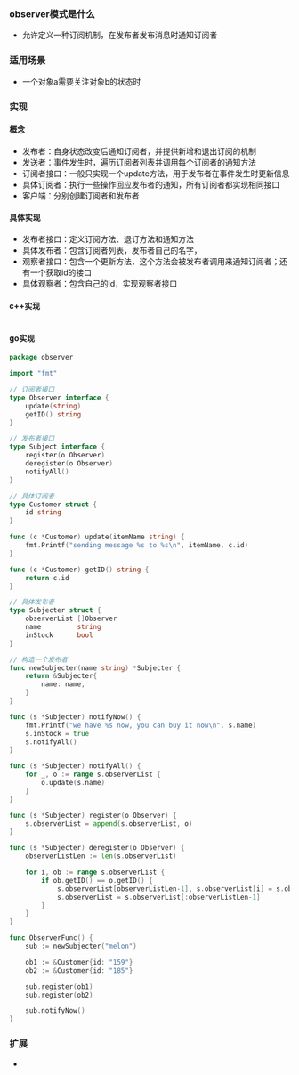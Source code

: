 ### observer模式是什么
- 允许定义一种订阅机制，在发布者发布消息时通知订阅者
### 适用场景
- 一个对象a需要关注对象b的状态时
### 实现
#### 概念
- 发布者：自身状态改变后通知订阅者，并提供新增和退出订阅的机制
- 发送者：事件发生时，遍历订阅者列表并调用每个订阅者的通知方法
- 订阅者接口：一般只实现一个update方法，用于发布者在事件发生时更新信息
- 具体订阅者：执行一些操作回应发布者的通知，所有订阅者都实现相同接口
- 客户端：分别创建订阅者和发布者
#### 具体实现
- 发布者接口：定义订阅方法、退订方法和通知方法
- 具体发布者：包含订阅者列表，发布者自己的名字，
- 观察者接口：包含一个更新方法，这个方法会被发布者调用来通知订阅者；还有一个获取id的接口
- 具体观察者：包含自己的id，实现观察者接口
#### c++实现
```c++

```
#### go实现
```go
package observer

import "fmt"

// 订阅者接口
type Observer interface {
	update(string)
	getID() string
}

// 发布者接口
type Subject interface {
	register(o Observer)
	deregister(o Observer)
	notifyAll()
}

// 具体订阅者
type Customer struct {
	id string
}

func (c *Customer) update(itemName string) {
	fmt.Printf("sending message %s to %s\n", itemName, c.id)
}

func (c *Customer) getID() string {
	return c.id
}

// 具体发布者
type Subjecter struct {
	observerList []Observer
	name         string
	inStock      bool
}

// 构造一个发布者
func newSubjecter(name string) *Subjecter {
	return &Subjecter{
		name: name,
	}
}

func (s *Subjecter) notifyNow() {
	fmt.Printf("we have %s now, you can buy it now\n", s.name)
	s.inStock = true
	s.notifyAll()
}

func (s *Subjecter) notifyAll() {
	for _, o := range s.observerList {
		o.update(s.name)
	}
}

func (s *Subjecter) register(o Observer) {
	s.observerList = append(s.observerList, o)
}

func (s *Subjecter) deregister(o Observer) {
	observerListLen := len(s.observerList)

	for i, ob := range s.observerList {
		if ob.getID() == o.getID() {
			s.observerList[observerListLen-1], s.observerList[i] = s.observerList[i], s.observerList[observerListLen-1]
			s.observerList = s.observerList[:observerListLen-1]
		}
	}
}

func ObserverFunc() {
	sub := newSubjecter("melon")

	ob1 := &Customer{id: "159"}
	ob2 := &Customer{id: "185"}

	sub.register(ob1)
	sub.register(ob2)

	sub.notifyNow()
}

```
### 扩展
- 
